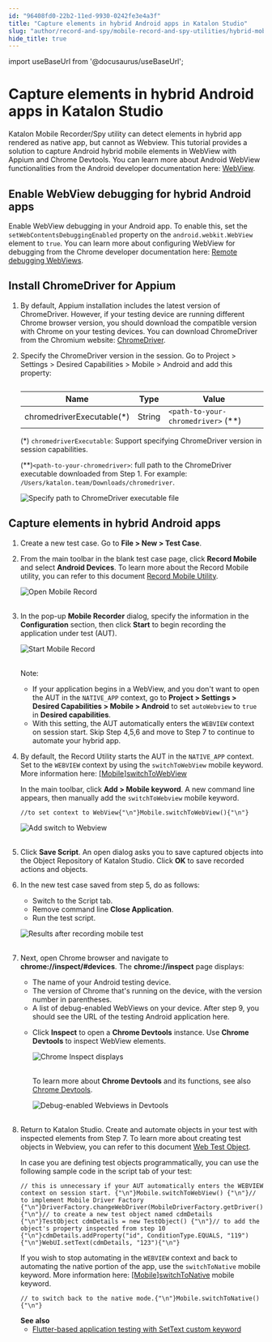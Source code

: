 ```yaml
---
id: "96408fd0-22b2-11ed-9930-0242fe3e4a3f"
title: "Capture elements in hybrid Android apps in Katalon Studio"
slug: "author/record-and-spy/mobile-record-and-spy-utilities/hybrid-mobile-apps-testing/capture-elements-in-hybrid-android-apps-in-katalon-studio"
hide_title: true
---
```

import useBaseUrl from '@docusaurus/useBaseUrl';


# <a id="id" class="anchor_top_offset"/><a id="ariaid-title1" class="anchor_top_offset"/>Capture elements in hybrid Android apps in <span xmlns="http://www.w3.org/1999/xhtml" className="ph">Katalon Studio</span> 

<p xmlns="http://www.w3.org/1999/xhtml" className="p">Katalon Mobile Recorder/Spy utility can detect elements in   hybrid app rendered as native app, but cannot as Webview. This   tutorial provides a solution to capture Android hybrid mobile   elements in WebView with Appium and Chrome Devtools. You can learn   more about Android WebView functionalities from the Android   developer documentation here: <a className="xref j-external-link" href="https://developer.android.com/reference/android/webkit/WebView" target="_blank">WebView</a>.</p> 
    

## <a id="id_1" class="anchor_top_offset"/>Enable WebView debugging for hybrid Android apps

    
      
<p xmlns="http://www.w3.org/1999/xhtml" className="p">Enable WebView debugging in your Android app. To enable this,   set the <code className="ph codeph">setWebContentsDebuggingEnabled</code> property on the   <code className="ph codeph">android.webkit.WebView</code> element to <code className="ph codeph">true</code>.   You can learn more about configuring WebView for debugging from the   Chrome developer documentation here: <a className="xref j-external-link" href="https://developer.chrome.com/docs/devtools/remote-debugging/webviews/" target="_blank">Remote     debugging WebViews</a>.</p> 
    
  

## <a id="id_2" class="anchor_top_offset"/>Install ChromeDriver for Appium

<ol xmlns="http://www.w3.org/1999/xhtml" className="ol"><li className="li">     <p className="p">By default, Appium installation includes the latest version of ChromeDriver. However, if your testing device are running different Chrome browser version, you should download the compatible version with Chrome on your testing devices. You can download ChromeDriver  from the Chromium website: <a className="xref j-external-link" href="https://sites.google.com/chromium.org/driver/downloads" target="_blank">ChromeDriver</a>. </p>   </li><li className="li">     <p className="p">Specify the ChromeDriver version in the session. Go to       <span className="ph uicontrol">Project</span> &gt; <span className="ph uicontrol">Settings</span> &gt; <span className="ph uicontrol">Desired Capabilities</span> &gt; <span className="ph uicontrol">Mobile</span>       &gt; <span className="ph uicontrol">Android</span> and add this property:</p>     <table className="table"><caption /><thead className="thead"><tr className><th className="entry anchor_top_offset" id="id_2__entry__1">Name</th><th className="entry anchor_top_offset" id="id_2__entry__2">Type</th><th className="entry anchor_top_offset" id="id_2__entry__3">Value</th></tr></thead><tbody className="tbody"><tr className><td className="entry" headers="id_2__entry__1 id_2__entry__2 id_2__entry__3 ">chromedriverExecutable(*)</td><td className="entry" headers="id_2__entry__1 id_2__entry__2 id_2__entry__3 ">String</td><td className="entry" headers="id_2__entry__1 id_2__entry__2 id_2__entry__3 ">             <code className="ph codeph">&lt;path-to-your-chromedriver&gt;</code> (**)</td></tr></tbody></table>     <p className="p">(*) <code className="ph codeph">chromedriverExecutable</code>: Support specifying ChromeDriver       version in session capabilities.</p>     <p className="p">(**)<code className="ph codeph">&lt;path-to-your-chromedriver&gt;</code>: full path to       the ChromeDriver executable downloaded from Step 1. For example:       <code className="ph codeph">/Users/katalon.team/Downloads/chromedriver</code>.</p>     <p className="p">       <img className="image" src={useBaseUrl("/963bfbf0-22b2-11ed-9930-0242fe3e4a3f.png")} alt="Specify path to ChromeDriver executable file" />               </p></li></ol> 

## <a id="id_3" class="anchor_top_offset"/>Capture elements in hybrid Android apps

<ol xmlns="http://www.w3.org/1999/xhtml" className="ol"><li className="li">Create a new test case. Go to <strong className="ph b">File &gt; New &gt; Test Case</strong>.</li><li className="li">     <p className="p">From the main toolbar in the blank test case page, click <strong className="ph b">Record Mobile</strong> and select <strong className="ph b">Android Devices</strong>. To learn more about the Record Mobile utility, you can refer to this document <a className="xref" href="/author/record-and-spy/mobile-record-and-spy-utilities/generate-test-scripts-for-a-progressive-web-app-using-mobile-recorder-in-katalon-studio">Record Mobile Utility</a>.</p>     <p className="p"> <img className="image" src={useBaseUrl("https://github.com/katalon-studio/docs-images/raw/master/katalon-studio/docs/capture-objects-in-hybrid-apps/Open-mobile-record.png")} alt="Open Mobile Record" /><br /><br />     </p>   </li><li className="li">     <p className="p">In the pop-up <strong className="ph b">Mobile Recorder</strong> dialog, specify the information in the <strong className="ph b">Configuration</strong> section, then click <strong className="ph b">Start</strong> to begin recording the application under test (AUT).</p>     <p className="p"> <img className="image" src={useBaseUrl("https://github.com/katalon-studio/docs-images/raw/master/katalon-studio/docs/capture-objects-in-hybrid-apps/Start-mobile-record.png")} alt="Start Mobile Record" /><br /><br />     </p>     <div className="note note note_note"><span className="note__title">Note:</span>        <ul className="ul"><li className="li">If your application begins in a WebView, and you don't want to open the AUT in the <code className="ph codeph">NATIVE_APP</code> context, go to <strong className="ph b">Project &gt; Settings &gt; Desired Capabilities &gt; Mobile &gt; Android</strong> to set <code className="ph codeph">autoWebview</code> to <code className="ph codeph">true</code> in <strong className="ph b">Desired capabilities</strong>.</li><li className="li">With this setting, the AUT automatically enters the <code className="ph codeph">WEBVIEW</code> context on session start. Skip Step 4,5,6 and move to Step 7 to continue to automate your hybrid app.</li></ul>     </div>   </li><li className="li">     <p className="p">By default, the Record Utility starts the AUT in the <code className="ph codeph">NATIVE_APP</code> context. Set to the <code className="ph codeph">WEBVIEW</code> context by using the <code className="ph codeph">switchToWebView</code> mobile keyword. More information here: <a className="xref" href="/author/keywords/keyword-description-in-katalon-studio/mobile-keywords/mobile-switch-to-web-view">[Mobile]switchToWebView</a>     </p>     <p className="p">In the main toolbar, click <strong className="ph b">Add &gt; Mobile keyword</strong>. A new command line appears, then manually add the <code className="ph codeph">switchToWebview</code> mobile keyword.</p>     <pre className="pre codeblock"><code>//to set context to WebView{"\n"}Mobile.switchToWebView(){"\n"}</code></pre>     <p className="p"> <img className="image" src={useBaseUrl("https://github.com/katalon-studio/docs-images/raw/master/katalon-studio/docs/capture-objects-in-hybrid-apps/add-webview-mobile-keyword.001.jpeg")} alt="Add switch to Webview" /><br /><br />     </p>   </li><li className="li">     <p className="p">Click <strong className="ph b">Save Script</strong>. An open dialog asks you to save captured objects into the Object Repository of Katalon Studio. Click <strong className="ph b">OK</strong> to save recorded actions and objects.</p>   </li><li className="li">     <p className="p">In the new test case saved from step 5, do as follows:</p>     <ul className="ul"><li className="li">Switch to the Script tab.</li><li className="li">Remove command line <strong className="ph b">Close Application</strong>.</li><li className="li">Run the test script.</li></ul>     <p className="p"> <img className="image" src={useBaseUrl("https://github.com/katalon-studio/docs-images/raw/master/katalon-studio/docs/capture-objects-in-hybrid-apps/results-after-recording-mobile-test.png")} alt="Results after recording mobile test" /><br /><br />     </p>   </li><li className="li">     <p className="p">Next, open Chrome browser and navigate to <strong className="ph b">chrome://inspect/#devices</strong>. The <strong className="ph b">chrome://inspect</strong> page displays:</p>     <ul className="ul"><li className="li">The name of your Android testing device.</li><li className="li">The version of Chrome that's running on the device, with the version number in parentheses.</li><li className="li">A list of debug-enabled WebViews on your device. After step 9, you should see the URL of the testing Android application here.</li><li className="li">         <p className="p">Click <strong className="ph b">Inspect</strong> to open a <strong className="ph b">Chrome Devtools</strong> instance. Use <strong className="ph b">Chrome Devtools</strong> to inspect WebView elements.</p>         <p className="p"> <img className="image" src={useBaseUrl("https://github.com/katalon-studio/docs-images/raw/master/katalon-studio/docs/capture-objects-in-hybrid-apps/chrome-inspect-displays-hybrid-app.png")} alt="Chrome Inspect displays" /><br /><br />         </p>         <p className="p">To learn more about <strong className="ph b">Chrome Devtools</strong> and its functions, see also <a className="xref j-external-link" href="https://developer.chrome.com/docs/devtools/" target="_blank">Chrome Devtools</a>.</p>         <p className="p"> <img className="image" src={useBaseUrl("https://github.com/katalon-studio/docs-images/raw/master/katalon-studio/docs/capture-objects-in-hybrid-apps/Chrome-Devtools.png")} alt="Debug-enabled Webviews in Devtools" /><br /><br />         </p>       </li></ul>   </li><li className="li">     <p className="p">Return to Katalon Studio. Create and automate objects in your test with inspected elements from Step 7. To learn more about creating test objects in Webview, you can refer to this document <a className="xref" href="/author/test-objects/web-test-objects/manage-web-test-objects-in-katalon-studio">Web Test Object</a>.</p>     <p className="p">In case you are defining test objects programmatically, you can use the following sample code in the script tab of your test:</p>     <div className="p">       <pre className="pre codeblock"><code>// this is unnecessary if your AUT automatically enters the WEBVIEW context on session start. {"\n"}Mobile.switchToWebView() {"\n"}// to implement Mobile Driver Factory {"\n"}DriverFactory.changeWebDriver(MobileDriverFactory.getDriver()){"\n"}// to create a new test object named cdmDetails {"\n"}TestObject cdmDetails = new TestObject() {"\n"}// to add the object's property inspected from step 10 {"\n"}cdmDetails.addProperty("id", ConditionType.EQUALS, "119") {"\n"}WebUI.setText(cdmDetails, "123"){"\n"}</code></pre>     </div>     <p className="p">If you wish to stop automating in the <code className="ph codeph">WEBVIEW</code> context and back to automating the native portion of the app, use the <code className="ph codeph">switchToNative</code> mobile keyword. More information here: <a className="xref" href="/author/keywords/keyword-description-in-katalon-studio/mobile-keywords/mobile-switch-to-native">[Mobile]switchToNative</a> mobile keyword.</p>     <div className="p">       <pre className="pre codeblock"><code>// to switch back to the native mode.{"\n"}Mobile.switchToNative(){"\n"}</code></pre>     </div><strong className="ph b">See also</strong>     <ul className="ul"><li className="li"> <a className="xref" href="/author/keywords/custom-keywords/flutter-based-application-testing-with-custom-settext-keyword-in-katalon-studio">Flutter-based application testing with SetText custom keyword</a>       </li></ul>   </li></ol> 
